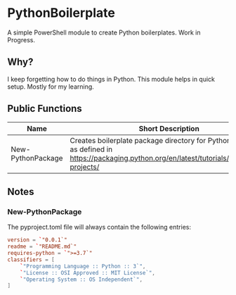 # PythonBoilerplate
A simple PowerShell module to create Python boilerplates. Work in Progress.

## Why?
I keep forgetting how to do things in Python. This module helps in quick setup. Mostly for my learning.

## Public Functions

| Name | Short Description |
| ----------- | ----------- |
| New-PythonPackage | Creates boilerplate package directory for Python Packages as defined in https://packaging.python.org/en/latest/tutorials/packaging-projects/ |


## Notes
### New-PythonPackage
The pyproject.toml file will always contain the following entries:

```toml
version = `"0.0.1`"
readme = `"README.md`"
requires-python = `">=3.7`"
classifiers = [
    `"Programming Language :: Python :: 3`",
    `"License :: OSI Approved :: MIT License`",
    `"Operating System :: OS Independent`",
]
```
